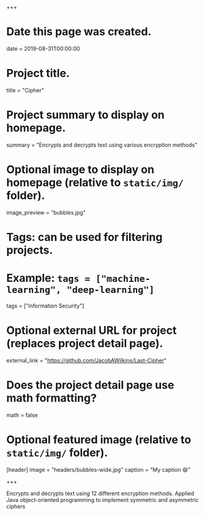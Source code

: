 +++
# Date this page was created.
date = 2019-08-31T00:00:00

# Project title.
title = "Cipher"

# Project summary to display on homepage.
summary = "Encrypts and decrypts text using various encryption methods"

# Optional image to display on homepage (relative to `static/img/` folder).
image_preview = "bubbles.jpg"

# Tags: can be used for filtering projects.
# Example: `tags = ["machine-learning", "deep-learning"]`
tags = ["Information Security"]

# Optional external URL for project (replaces project detail page).
external_link = "https://github.com/JacobAWilkins/Last-Cipher"

# Does the project detail page use math formatting?
math = false

# Optional featured image (relative to `static/img/` folder).
[header]
image = "headers/bubbles-wide.jpg"
caption = "My caption :smile:"

+++

Encrypts and decrypts text using 12 different encryption methods. Applied Java object-oriented programming to implement symmetric and asymmetric ciphers
